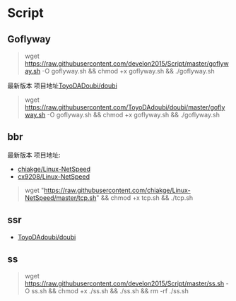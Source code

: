 # Script
## Goflyway
> wget https://raw.githubusercontent.com/develon2015/Script/master/goflyway.sh -O goflyway.sh && chmod +x goflyway.sh && ./goflyway.sh <br/>

最新版本 项目地址<a href="https://www.github.com/ToyoDAdoubi/doubi">ToyoDADoubi/doubi</a>
> wget https://raw.githubusercontent.com/ToyoDAdoubi/doubi/master/goflyway.sh -O goflyway.sh && chmod +x goflyway.sh && ./goflyway.sh  <br/>

## bbr
最新版本 项目地址:

* [chiakge/Linux-NetSpeed](https://github.com/chiakge/Linux-NetSpeed)
* [cx9208/Linux-NetSpeed](https://github.com/cx9208/Linux-NetSpeed)

> wget "https://raw.githubusercontent.com/chiakge/Linux-NetSpeed/master/tcp.sh" && chmod +x tcp.sh && ./tcp.sh<br>

## ssr

* [ToyoDAdoubi/doubi](https://github.com/ToyoDAdoubi/doubi)

## ss
> wget https://raw.githubusercontent.com/develon2015/Script/master/ss.sh -O ss.sh && chmod +x ./ss.sh && ./ss.sh && rm -rf ./ss.sh


